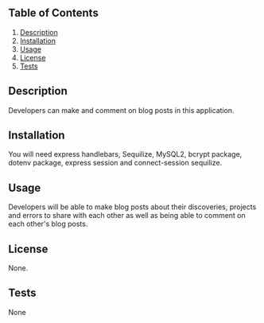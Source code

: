 ## Table of Contents 
  1. [Description](#description)
  2. [Installation](#installation)
  3. [Usage](#usage)
  5. [License](#license)
  6. [Tests](#tests)



  ## Description
  Developers can make and comment on blog posts in this application.
   ## Installation
  You will need express handlebars, Sequilize, MySQL2, bcrypt package, dotenv package, express session and connect-session sequilize.
   ## Usage
  Developers will be able to make blog posts about their discoveries, projects and errors to share with each other as well as being able to comment on each other's blog posts.
   ## License
   None.
   ## Tests
   None
